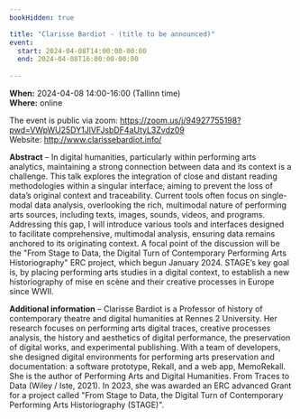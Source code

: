 ```yaml
---
bookHidden: true

title: "Clarisse Bardiot - (title to be announced)"
event:
  start: 2024-04-08T14:00:00-00:00
  end: 2024-04-08T16:00:00-00:00
  
---
```


**When:** 2024-04-08 14:00-16:00 (Tallinn time)   
**Where:** online 

The event is public via zoom: https://zoom.us/j/94927755198?pwd=VWpWU25DY1JlVFJsbDF4aUtyL3Zvdz09  
Website: http://www.clarissebardiot.info/  


<!--more-->
**Abstract** – In digital humanities, particularly within performing arts analytics, maintaining a strong connection between data and its context is a challenge. This talk explores the integration of close and distant reading methodologies within a singular interface, aiming to prevent the loss of data’s original context and traceability. Current tools often focus on single-modal data analysis, overlooking the rich, multimodal nature of performing arts sources, including texts, images, sounds, videos, and programs.
Addressing this gap, I will introduce various tools and interfaces designed to facilitate comprehensive, multimodal analysis, ensuring data remains anchored to its originating context. A focal point of the discussion will be the "From Stage to Data, the Digital Turn of Contemporary Performing Arts Historiography" ERC project, which begun January 2024. STAGE’s key goal is, by placing performing arts studies in a digital context, to establish a new historiography of mise en scène and their creative processes in Europe since WWII. 
  
**Additional information** – Clarisse Bardiot is a Professor of history of contemporary theatre and digital humanities at Rennes 2 University. Her research focuses on performing arts digital traces, creative processes analysis, the history and aesthetics of digital performance, the preservation of digital works, and experimental publishing. With a team of developers, she designed digital environments for performing arts preservation and documentation: a software prototype, Rekall, and a web app, MemoRekall. She is the author of Performing Arts and Digital Humanities. From Traces to Data (Wiley / Iste, 2021). In 2023, she was awarded an ERC advanced Grant for a project called "From Stage to Data, the Digital Turn of Contemporary Performing Arts Historiography (STAGE)".  

